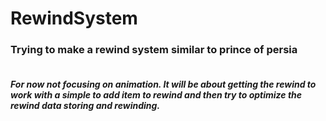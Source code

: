 # RewindSystem

### Trying to make a rewind system similar to prince of persia
##### <br> For now not focusing on animation. It will be about getting the rewind to work with a simple to add item to rewind and then try to optimize the rewind data storing and rewinding.